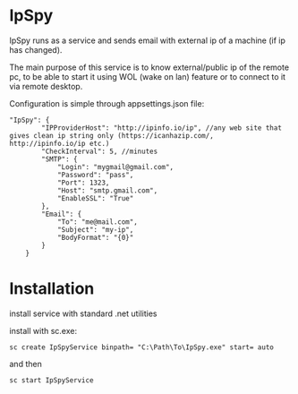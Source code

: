 # IpSpy
IpSpy runs as a service and sends email with external ip of a machine (if ip has changed).

The main purpose of this service is to know external/public ip of the remote pc, to be able to start it using WOL (wake on lan) feature or to connect to it via remote desktop.

Configuration is simple through appsettings.json file:
```
"IpSpy": {
        "IPProviderHost": "http://ipinfo.io/ip", //any web site that gives clean ip string only (https://icanhazip.com/, http://ipinfo.io/ip etc.)
        "CheckInterval": 5, //minutes
        "SMTP": {
            "Login": "mygmail@gmail.com",
            "Password": "pass",
            "Port": 1323,
            "Host": "smtp.gmail.com",
            "EnableSSL": "True"
        },
        "Email": {
            "To": "me@mail.com",
            "Subject": "my-ip",
            "BodyFormat": "{0}"
        }
    }
```


# Installation

install service with standard .net utilities

install with sc.exe:
```
sc create IpSpyService binpath= "C:\Path\To\IpSpy.exe" start= auto
```

and then

```
sc start IpSpyService
```
